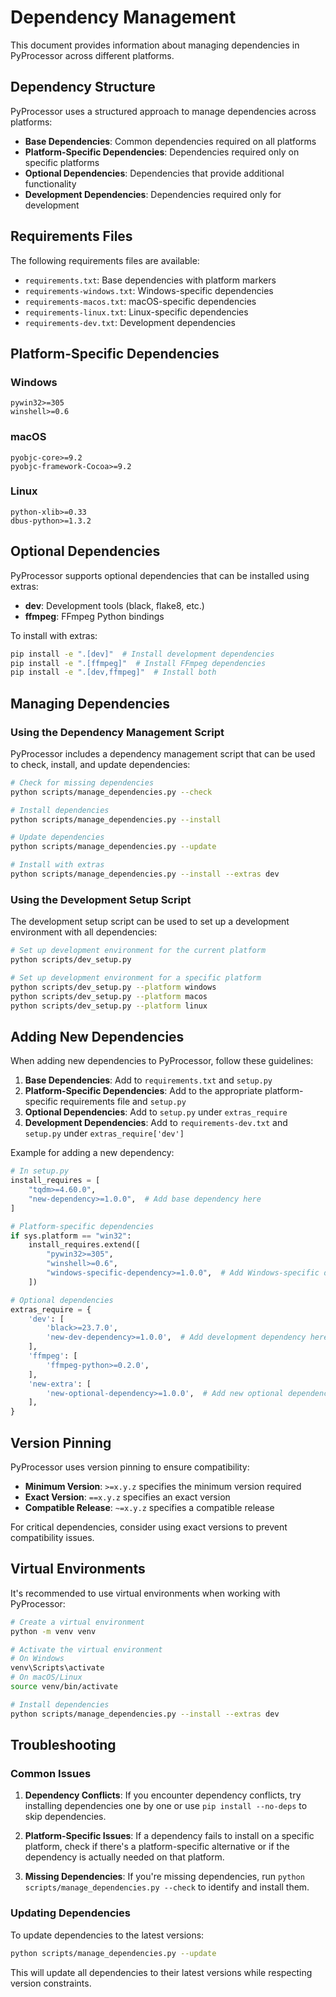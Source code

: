 # Dependency Management

This document provides information about managing dependencies in PyProcessor across different platforms.

## Dependency Structure

PyProcessor uses a structured approach to manage dependencies across platforms:

- **Base Dependencies**: Common dependencies required on all platforms
- **Platform-Specific Dependencies**: Dependencies required only on specific platforms
- **Optional Dependencies**: Dependencies that provide additional functionality
- **Development Dependencies**: Dependencies required only for development

## Requirements Files

The following requirements files are available:

- `requirements.txt`: Base dependencies with platform markers
- `requirements-windows.txt`: Windows-specific dependencies
- `requirements-macos.txt`: macOS-specific dependencies
- `requirements-linux.txt`: Linux-specific dependencies
- `requirements-dev.txt`: Development dependencies

## Platform-Specific Dependencies

### Windows

```
pywin32>=305
winshell>=0.6
```

### macOS

```
pyobjc-core>=9.2
pyobjc-framework-Cocoa>=9.2
```

### Linux

```
python-xlib>=0.33
dbus-python>=1.3.2
```

## Optional Dependencies

PyProcessor supports optional dependencies that can be installed using extras:

- **dev**: Development tools (black, flake8, etc.)
- **ffmpeg**: FFmpeg Python bindings

To install with extras:

```bash
pip install -e ".[dev]"  # Install development dependencies
pip install -e ".[ffmpeg]"  # Install FFmpeg dependencies
pip install -e ".[dev,ffmpeg]"  # Install both
```

## Managing Dependencies

### Using the Dependency Management Script

PyProcessor includes a dependency management script that can be used to check, install, and update dependencies:

```bash
# Check for missing dependencies
python scripts/manage_dependencies.py --check

# Install dependencies
python scripts/manage_dependencies.py --install

# Update dependencies
python scripts/manage_dependencies.py --update

# Install with extras
python scripts/manage_dependencies.py --install --extras dev
```

### Using the Development Setup Script

The development setup script can be used to set up a development environment with all dependencies:

```bash
# Set up development environment for the current platform
python scripts/dev_setup.py

# Set up development environment for a specific platform
python scripts/dev_setup.py --platform windows
python scripts/dev_setup.py --platform macos
python scripts/dev_setup.py --platform linux
```

## Adding New Dependencies

When adding new dependencies to PyProcessor, follow these guidelines:

1. **Base Dependencies**: Add to `requirements.txt` and `setup.py`
2. **Platform-Specific Dependencies**: Add to the appropriate platform-specific requirements file and `setup.py`
3. **Optional Dependencies**: Add to `setup.py` under `extras_require`
4. **Development Dependencies**: Add to `requirements-dev.txt` and `setup.py` under `extras_require['dev']`

Example for adding a new dependency:

```python
# In setup.py
install_requires = [
    "tqdm>=4.60.0",
    "new-dependency>=1.0.0",  # Add base dependency here
]

# Platform-specific dependencies
if sys.platform == "win32":
    install_requires.extend([
        "pywin32>=305",
        "winshell>=0.6",
        "windows-specific-dependency>=1.0.0",  # Add Windows-specific dependency here
    ])

# Optional dependencies
extras_require = {
    'dev': [
        'black>=23.7.0',
        'new-dev-dependency>=1.0.0',  # Add development dependency here
    ],
    'ffmpeg': [
        'ffmpeg-python>=0.2.0',
    ],
    'new-extra': [
        'new-optional-dependency>=1.0.0',  # Add new optional dependency here
    ],
}
```

## Version Pinning

PyProcessor uses version pinning to ensure compatibility:

- **Minimum Version**: `>=x.y.z` specifies the minimum version required
- **Exact Version**: `==x.y.z` specifies an exact version
- **Compatible Release**: `~=x.y.z` specifies a compatible release

For critical dependencies, consider using exact versions to prevent compatibility issues.

## Virtual Environments

It's recommended to use virtual environments when working with PyProcessor:

```bash
# Create a virtual environment
python -m venv venv

# Activate the virtual environment
# On Windows
venv\Scripts\activate
# On macOS/Linux
source venv/bin/activate

# Install dependencies
python scripts/manage_dependencies.py --install --extras dev
```

## Troubleshooting

### Common Issues

1. **Dependency Conflicts**: If you encounter dependency conflicts, try installing dependencies one by one or use `pip install --no-deps` to skip dependencies.

2. **Platform-Specific Issues**: If a dependency fails to install on a specific platform, check if there's a platform-specific alternative or if the dependency is actually needed on that platform.

3. **Missing Dependencies**: If you're missing dependencies, run `python scripts/manage_dependencies.py --check` to identify and install them.

### Updating Dependencies

To update dependencies to the latest versions:

```bash
python scripts/manage_dependencies.py --update
```

This will update all dependencies to their latest versions while respecting version constraints.
